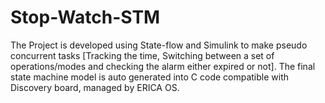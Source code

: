 # Stop-Watch-STM
The Project is developed using State-flow and Simulink to make pseudo concurrent tasks [Tracking the time, Switching between a set of operations/modes and checking the alarm either expired or not]. The final state machine model is auto generated into C code compatible with Discovery board, managed by ERICA OS.
